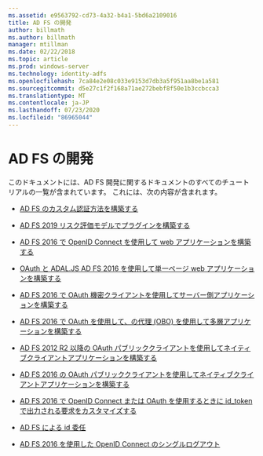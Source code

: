 ```yaml
---
ms.assetid: e9563792-cd73-4a32-b4a1-5bd6a2109016
title: AD FS の開発
author: billmath
ms.author: billmath
manager: mtillman
ms.date: 02/22/2018
ms.topic: article
ms.prod: windows-server
ms.technology: identity-adfs
ms.openlocfilehash: 7ca84e2e08c033e9153d7db3a5f951aa8be1a581
ms.sourcegitcommit: d5e27c1f2f168a71ae272bebf8f50e1b3ccbcca3
ms.translationtype: MT
ms.contentlocale: ja-JP
ms.lasthandoff: 07/23/2020
ms.locfileid: "86965044"
---
```

# <a name="ad-fs-development"></a>AD FS の開発


このドキュメントには、AD FS 開発に関するドキュメントのすべてのチュートリアルの一覧が含まれています。 これには、次の内容が含まれます。  
  
 
- [AD FS のカスタム認証方法を構築する](../ad-fs/development/ad-fs-build-custom-auth-method.md)

- [AD FS 2019 リスク評価モデルでプラグインを構築する](../ad-fs/development/ad-fs-risk-assessment-model.md)
  
- [AD FS 2016 で OpenID Connect を使用して web アプリケーションを構築する](../ad-fs/development/Enabling-OpenId-Connect-with-AD-FS.md)  

- [OAuth と ADAL.JS AD FS 2016 を使用して単一ページ web アプリケーションを構築する](../ad-fs/development/Single-Page-Application-with-AD-FS.md)
  
- [AD FS 2016 で OAuth 機密クライアントを使用してサーバー側アプリケーションを構築する](./development/enabling-oauth-confidential-clients-with-ad-fs.md)

- [AD FS 2016 で OAuth を使用して、の代理 (OBO) を使用して多層アプリケーションを構築する](./development/ad-fs-on-behalf-of-authentication-in-windows-server.md) 

- [AD FS 2012 R2 以降の OAuth パブリッククライアントを使用してネイティブクライアントアプリケーションを構築する](/previous-versions/adfs-windows-server-2012R2/dn633593(v=msdn.10))

- [AD FS 2016 の OAuth パブリッククライアントを使用してネイティブクライアントアプリケーションを構築する](../ad-fs/development/native-client-with-ad-fs.md)

- [AD FS 2016 で OpenID Connect または OAuth を使用するときに id_token で出力される要求をカスタマイズする](./development/custom-id-tokens-in-ad-fs.md)

- [AD FS による id 委任](../ad-fs/development/ad-fs-identity-delegation.md)

- [AD FS 2016 を使用した OpenID Connect のシングルログアウト](../ad-fs/development/ad-fs-logout-openid-connect.md)
